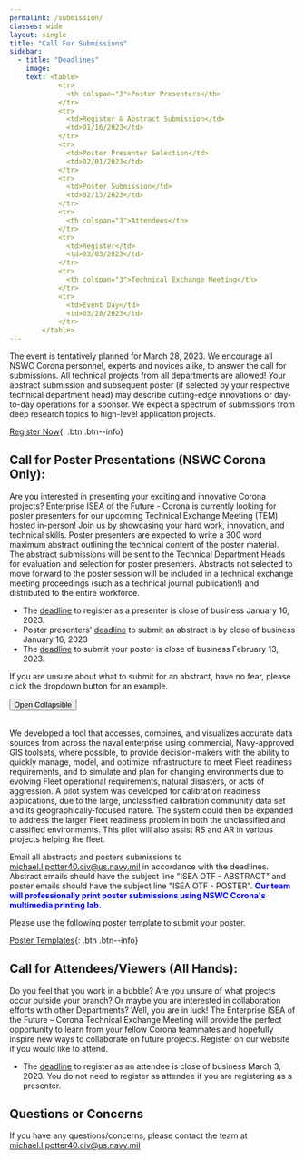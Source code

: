 ```yaml
---
permalink: /submission/
classes: wide
layout: single
title: "Call For Submissions"
sidebar:
  - title: "Deadlines"
    image: 
    text: <table> 
            <tr>
              <th colspan="3">Poster Presenters</th>
            </tr>
            <tr>
              <td>Register & Abstract Submission</td>
              <td>01/16/2023</td>
            </tr>
            <tr>
              <td>Poster Presenter Selection</td>
              <td>02/01/2023</td>
            </tr>
            <tr>
              <td>Poster Submission</td>
              <td>02/13/2023</td>
            </tr>
            <tr>
              <th colspan="3">Attendees</th>
            </tr>
            <tr>
              <td>Register</td>
              <td>03/03/2023</td>
            </tr>
            <tr>
              <th colspan="3">Technical Exchange Meeting</th>
            </tr>
            <tr>
              <td>Event Day</td>
              <td>03/28/2023</td>
            </tr>
        </table>
---
```

The event is tentatively planned for March 28, 2023. We encourage all NSWC Corona personnel, experts and novices alike, to answer the call for submissions. All technical projects from all departments are allowed! Your abstract submission and subsequent poster (if selected by your respective technical department head) may describe cutting-edge innovations or day-to-day operations for a sponsor. We expect a spectrum of submissions from deep research topics to high-level application projects.  

[Register Now](https://www.corona-tem.com/registration/){: .btn .btn--info}              
       
## Call for Poster Presentations (NSWC Corona Only):
Are you interested in presenting your exciting and innovative Corona projects?  Enterprise ISEA of the Future - Corona is currently looking for poster presenters for our upcoming Technical Exchange Meeting (TEM) hosted in-person! Join us by showcasing your hard work, innovation, and technical skills. Poster presenters are expected to write a 300 word maximum abstract outlining the technical content of the poster material. The abstract submissions will be sent to the Technical Department Heads for evaluation and selection for poster presenters. Abstracts not selected to move forward to the poster session will be included in a technical exchange meeting proceedings (such as a technical journal publication!) and distributed to the entire workforce.

* The <u>deadline</u> to register as a presenter is close of business January 16, 2023. 
* Poster presenters' <u>deadline</u> to submit an abstract is by close of business January 16, 2023
* The <u>deadline</u> to submit your poster is close of business February 13, 2023.
              
If you are unsure about what to submit for an abstract, have no fear, please click the dropdown button for an example.
<html>
  <head>
<style>
  .collapsible {
  background-color: #eee;
  color: #444;
  cursor: pointer;
  padding: 18px;
  width: 100%;
  border: none;
  text-align: left;
  outline: none;
  font-size: 15px;
}

/* Add a background color to the button if it is clicked on (add the .active class with JS), and when you move the mouse over it (hover) */
.active, .collapsible:hover {
  background-color: #ccc;
}

/* Style the collapsible content. Note: hidden by default */
.content {
  padding: 0 18px;
  display: none;
  overflow: hidden;
  background-color: #f1f1f1;
}
  </head>
</style>
<button type="button" class="collapsible">Open Collapsible</button>
<div class="content">
  <p>We developed a tool that accesses, combines, and visualizes accurate data sources from across the naval enterprise using commercial, Navy-approved GIS toolsets, where possible, to provide decision-makers with the ability to quickly manage, model, and optimize infrastructure to meet Fleet readiness requirements, and to simulate and plan for changing environments due to evolving Fleet operational requirements, natural disasters, or acts of aggression. A pilot system was developed for calibration readiness applications, due to the large, unclassified calibration community data set and its geographically-focused nature. The system could then be expanded to address the larger Fleet readiness problem in both the unclassified and classified environments. This pilot will also assist RS and AR in various projects helping the fleet. </p>
</div>
</html>
              
Email all abstracts and posters submissions to michael.l.potter40.civ@us.navy.mil in accordance with the deadlines. Abstract emails should have the subject line "ISEA OTF - ABSTRACT" and poster emails should have the subject line "ISEA OTF - POSTER". <b><span style="color: blue;">Our team will professionally print poster submissions using NSWC Corona's multimedia printing lab.</span></b>
              
Please use the following poster template to submit your poster.
              
[Poster Templates](https://www.corona-tem.com/templates/){: .btn .btn--info}

## Call for Attendees/Viewers (All Hands):
Do you feel that you work in a bubble? Are you unsure of what projects occur outside your branch? Or maybe you are interested in collaboration efforts with other Departments? Well, you are in luck! The Enterprise ISEA of the Future – Corona Technical Exchange Meeting will provide the perfect opportunity to learn from your fellow Corona teammates and hopefully inspire new ways to collaborate on future projects. Register on our website if you would like to attend. 
* The <u>deadline</u> to register as an attendee is close of business March 3, 2023. You do not need to register as attendee if you are registering as a presenter.

## Questions or Concerns
If you have any questions/concerns, please contact the team at michael.l.potter40.civ@us.navy.mil
